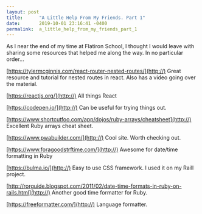 ```yaml
---
layout: post
title:      "A Little Help From My Friends. Part 1"
date:       2019-10-01 23:16:41 -0400
permalink:  a_little_help_from_my_friends_part_1
---
```



As I near the end of my time at Flatiron School, I thought I would leave with sharing some resources that helped me along the way. In no particular order...

[https://tylermcginnis.com/react-router-nested-routes/](http://)
Great resource and tutorial for nested routes in react. Also has a video going over the material.

[https://reactjs.org/](http://)
All things React

[https://codepen.io/](http://)
Can be useful for trying things out. 

[https://www.shortcutfoo.com/app/dojos/ruby-arrays/cheatsheet](http://)
Excellent Ruby arrays cheat sheet.

[https://www.pwabuilder.com/](http://)
Cool site. Worth checking out.

[https://www.foragoodstrftime.com/](http://)
Awesome for date/time formatting in Ruby

[https://bulma.io/](http://)
Easy to use CSS framework. I used it on my Raill project.

[http://rorguide.blogspot.com/2011/02/date-time-formats-in-ruby-on-rails.html](http://)
Another good time formatter for Ruby.

[https://freeformatter.com/](http://)
Language formatter.


